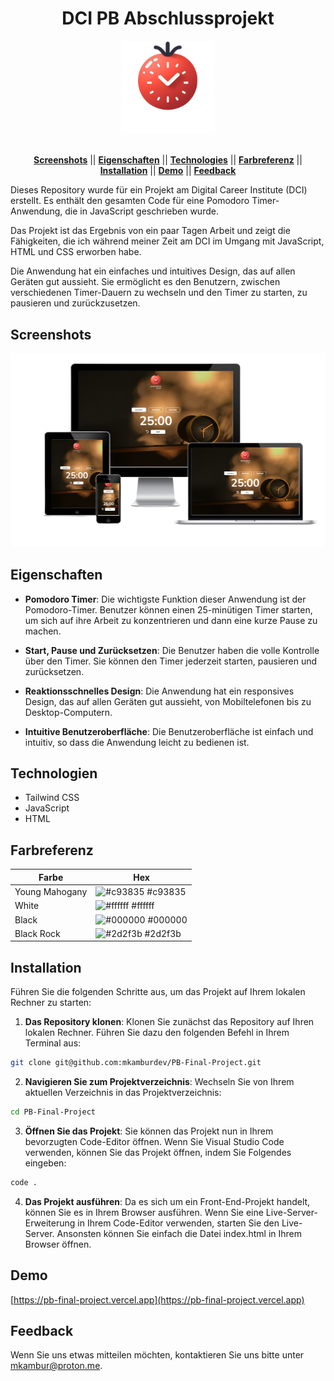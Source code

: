 <div align="center">

# DCI PB Abschlussprojekt

</div>

<div align="center">
<img src ="./public/images/logo.png" width="150px" alt="PB Final Project">
</div>

<br />

<div align="center">
  
[**Screenshots**](#screenshots) || [**Eigenschaften**](#eigenschaften) || [**Technologies**](#technologies) || [**Farbreferenz**](#farbreferenz) || [**Installation**](#installation) || [**Demo**](#demo) || [**Feedback**](#Feedback)

</div>

Dieses Repository wurde für ein Projekt am Digital Career Institute (DCI) erstellt. Es enthält den gesamten Code für eine Pomodoro Timer-Anwendung, die in JavaScript geschrieben wurde.

Das Projekt ist das Ergebnis von ein paar Tagen Arbeit und zeigt die Fähigkeiten, die ich während meiner Zeit am DCI im Umgang mit JavaScript, HTML und CSS erworben habe.

Die Anwendung hat ein einfaches und intuitives Design, das auf allen Geräten gut aussieht. Sie ermöglicht es den Benutzern, zwischen verschiedenen Timer-Dauern zu wechseln und den Timer zu starten, zu pausieren und zurückzusetzen.

## Screenshots


<img src ="./public/images/responsive.png" width="800px" alt="Project Screenshot">

## Eigenschaften

- **Pomodoro Timer**: Die wichtigste Funktion dieser Anwendung ist der Pomodoro-Timer. Benutzer können einen 25-minütigen Timer starten, um sich auf ihre Arbeit zu konzentrieren und dann eine kurze Pause zu machen.

- **Start, Pause und Zurücksetzen**: Die Benutzer haben die volle Kontrolle über den Timer. Sie können den Timer jederzeit starten, pausieren und zurücksetzen.

- **Reaktionsschnelles Design**: Die Anwendung hat ein responsives Design, das auf allen Geräten gut aussieht, von Mobiltelefonen bis zu Desktop-Computern.

- **Intuitive Benutzeroberfläche**: Die Benutzeroberfläche ist einfach und intuitiv, so dass die Anwendung leicht zu bedienen ist.

## Technologien

- Tailwind CSS
- JavaScript
- HTML

## Farbreferenz

| Farbe       | Hex                                                              |
| ---------- | ---------------------------------------------------------------- |
| Young Mahogany | ![#c93835](https://via.placeholder.com/10/c93835?text=+) #c93835 |
| White | ![#ffffff](https://via.placeholder.com/10/ffffff?text=+) #ffffff |
| Black | ![#000000](https://via.placeholder.com/10/000000?text=+) #000000 |
| Black Rock | ![#2d2f3b](https://via.placeholder.com/10/2d2f3b?text=+) #2d2f3b |

## Installation

Führen Sie die folgenden Schritte aus, um das Projekt auf Ihrem lokalen Rechner zu starten:

1. **Das Repository klonen**: Klonen Sie zunächst das Repository auf Ihren lokalen Rechner. Führen Sie dazu den folgenden Befehl in Ihrem Terminal aus:

```bash
git clone git@github.com:mkamburdev/PB-Final-Project.git
```
2. **Navigieren Sie zum Projektverzeichnis**: Wechseln Sie von Ihrem aktuellen Verzeichnis in das Projektverzeichnis:

```bash
cd PB-Final-Project
```

3. **Öffnen Sie das Projekt**: Sie können das Projekt nun in Ihrem bevorzugten Code-Editor öffnen. Wenn Sie Visual Studio Code verwenden, können Sie das Projekt öffnen, indem Sie Folgendes eingeben:

```bash
code .
```

4. **Das Projekt ausführen**: Da es sich um ein Front-End-Projekt handelt, können Sie es in Ihrem Browser ausführen. Wenn Sie eine Live-Server-Erweiterung in Ihrem Code-Editor verwenden, starten Sie den Live-Server. Ansonsten können Sie einfach die Datei index.html in Ihrem Browser öffnen.
  
## Demo

[https://pb-final-project.vercel.app](https://pb-final-project.vercel.app)

  
## Feedback

Wenn Sie uns etwas mitteilen möchten, kontaktieren Sie uns bitte unter mkambur@proton.me.